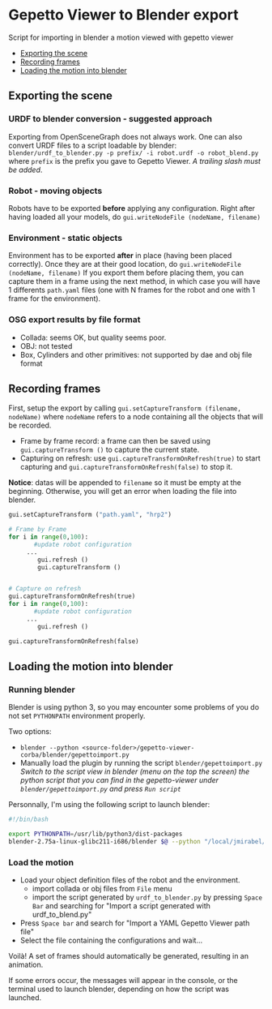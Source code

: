 # Gepetto Viewer to Blender export

Script for importing in blender a motion viewed with gepetto viewer

* [Exporting the scene](#exporting-the-scene)
* [Recording frames](#recording-frames)
* [Loading the motion into blender](#loading-the-motion-into-blender)

## Exporting the scene

### URDF to blender conversion - suggested approach

Exporting from OpenSceneGraph does not always work. One can also convert URDF files to a script loadable by blender:
`blender/urdf_to_blender.py -p prefix/ -i robot.urdf -o robot_blend.py`
where `prefix` is the prefix you gave to Gepetto Viewer. _A trailing slash must be added_.

### Robot - moving objects
Robots have to be exported **before** applying any configuration. Right after having loaded all your models, do `gui.writeNodeFile (nodeName, filename)`

### Environment - static objects
Environment has to be exported **after** in place (having been placed correctly). Once they are at their good location, do
`gui.writeNodeFile (nodeName, filename)`
If you export them before placing them, you can capture them in a frame using the next method, in which case you will have
1 differents `path.yaml` files (one with N frames for the robot and one with 1 frame for the environment).

### OSG export results by file format
- Collada: seems OK, but quality seems poor.
- OBJ: not tested
- Box, Cylinders and other primitives: not supported by dae and obj file format

## Recording frames

First, setup the export by calling `gui.setCaptureTransform (filename, nodeName)` where `nodeName` refers to a node containing all the objects that will be recorded.

- Frame by frame record:
a frame can then be saved using `gui.captureTransform ()` to capture the current state.
- Capturing on refresh:
use `gui.captureTransformOnRefresh(true)` to start capturing and `gui.captureTransformOnRefresh(false)` to stop it.

**Notice**: datas will be appended to `filename` so it must be empty at the beginning. Otherwise, you will get an error when loading the file into blender.

```python
gui.setCaptureTransform ("path.yaml", "hrp2")

# Frame by Frame
for i in range(0,100):
	   #update robot configuration
     ...
        gui.refresh ()
        gui.captureTransform ()


# Capture on refresh
gui.captureTransformOnRefresh(true)
for i in range(0,100):
	   #update robot configuration
     ...
        gui.refresh ()

gui.captureTransformOnRefresh(false)

```

## Loading the motion into blender

### Running blender

Blender is using python 3, so you may encounter some problems of you do not set `PYTHONPATH` environment properly.

Two options:

- ```blender --python <source-folder>/gepetto-viewer-corba/blender/gepettoimport.py```
- Manually load the plugin by running the script `blender/gepettoimport.py`
_Switch to the script view in blender (menu on the top the screen) the python script that you can find in the gepetto-viewer under `blender/gepettoimport.py` and press `Run script`_

Personnally, I'm using the following script to launch blender:
```bash
#!/bin/bash

export PYTHONPATH=/usr/lib/python3/dist-packages
blender-2.75a-linux-glibc211-i686/blender $@ --python "/local/jmirabel/devel/hpp/src/gepetto-viewer-corba/blender/gepettoimport.py"
```

### Load the motion

- Load your object definition files of the robot and the environment.
  * import collada or obj files from `File` menu
  * import the script generated by `urdf_to_blender.py` by pressing `Space Bar` and searching for "Import a script generated with urdf_to_blend.py"
- Press `Space bar` and search for "Import a YAML Gepetto Viewer path file"
- Select the file containing the configurations and wait...

Voilà! A set of frames should automatically be generated, resulting in an animation.

If some errors occur, the messages will appear in the console, or the terminal used to launch blender, depending on how the script was launched.
